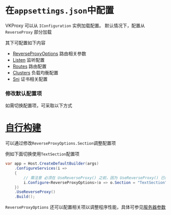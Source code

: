 # 在`appsettings.json`中配置

VKProxy 可以从 `IConfiguration` 实例加载配置。 默认情况下，配置从 `ReverseProxy` 部分加载

其下可配置如下内容

- [ReverseProxyOptions](/VKProxy.Doc/docs/file-config/options) 路由相关参数
- [Listen](/VKProxy.Doc/docs/file-config/listen)  监听配置
- [Routes](/VKProxy.Doc/docs/file-config/route)  路由配置
- [Clusters](/VKProxy.Doc/docs/file-config/cluster)  负载均衡配置
- [Sni](/VKProxy.Doc/docs/file-config/sni)  证书相关配置


### 修改默认配置项

如需切换配置项，可采取以下方式

# [自行构建](#tab/build)

可以通过修改`ReverseProxyOptions.Section`调整配置项

例如下面切换使用`TextSection`配置项

```csharp
var app = Host.CreateDefaultBuilder(args)
    .ConfigureServices(i =>
    {
        // 需注意 必须在 UseReverseProxy() 之前，因为 UseReverseProxy() 已经有相关配置处理，不在之前配置，会导致部分配置无法正确加载
        i.Configure<ReverseProxyOptions>(o => o.Section = "TextSection");
    })
    .UseReverseProxy()
    .Build();
```

`ReverseProxyOptions` 还可以配置相关项以调整程序性能，具体可参见[服务器参数](/VKProxy.Doc/docs/file-config/options)

